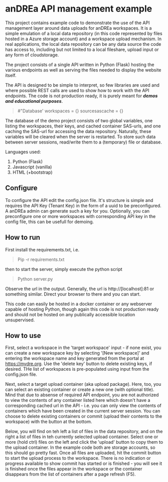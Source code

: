 # anDREa API management example

This project contains example code to demonstrate the use of the API management layer around data 
uploads for anDREa workspaces. It is a simple emulation of a local data repository (in this code represented by files hosted in a Azure storage account) and a workspace upload mechanism. In real applications, the local data repository can be any data source the code has access to, including but not limited to a local fileshare, upload input or any form of cloudstorage.

The project consists of a single API written in Python (Flask) hosting the various endpoints as well as serving the files needed to display the website itself.

The API is designed to be simple to interpret, so few libraries are used and where possible REST calls are used to show how to work with the API endpoints.
The code is not production ready, it is purely meant for ***demos and educational purposes***.

> #"Database'
> workspaces = {}
> sourcesascache = {}

The database of the demo project consists of two global variables, one listing the workspaces, their keys, and cached container SAS-urls, and one caching the SAS-url for accessing the data repository.
Naturally, these variables will be cleared when the server is restarted. To store such data between server sessions, read/write them to a (temporary) file or database.

Languages used:
1. Python (Flask)
2. Javascript (vanilla)
3. HTML (+bootstrap)

## Configure
To configure the API edit the config.json file. It's structure is simple and requires the API Key (Tenant Key) in the form of a uuid to be preconfigured. A anDREa admin can generate such a key for you.
Optionally, you can preconfigure one or more workspaces with corresponding API key in the config file, this can be usefull for demoing.

## How to run
First install the requirements.txt, i.e.

> Pip -r requirements.txt

then to start the server, simply execute the python script 
> Python server.py

Observe the url in the output. Generally, the url is http://[localhost]:81 or something similar.  Direct your browser to there and you can start.

This code can easily be hosted in a docker container or any webserver capable of hosting Python, though again this code is not production ready and should not be hosted on any publically accessible location unsupervised.

## How to use
First, select a workspace in the 'target workspace' input - if none exist, you can create a new workspace key by selecting '[New workspace]' and entering the workspace name and key generated from the portal at https://mydre.org. Use the 'delete key' button to delete existing keys, if desired. THe list of workspaces is pre-populated using input from the config.json file.

Next, select a target upload container (aka upload package). Here, too, you can select an existing container or create a new one (with optional title). Mind that due to absense of required API endpoint, you are not authorized to view the contents of any container listed here which doesn't have a corresponding cached url in the API - i.e. you can only view the contents of containers which have been created in the current server session. You can choose to delete existing containers or commit (upload their contents to the workspace) with the button at the bottom.

Below, you will find on teh left a list of files in the data repository, and on the right a list of files in teh currently selected upload container. Select one or more (hold ctrl) files on the left and click the 'upload' button to copy them to the upload container. In the example code both are storage accounts, so this should go pretty fast. Once all files are uploaded, hit the commit button to start the upload process to the workspace.
There is no indication or progress available to show commit has started or is finished - you will see it is finished once the files appear in the workspace or the container disappears from the list of containers after a page refresh (F5).
